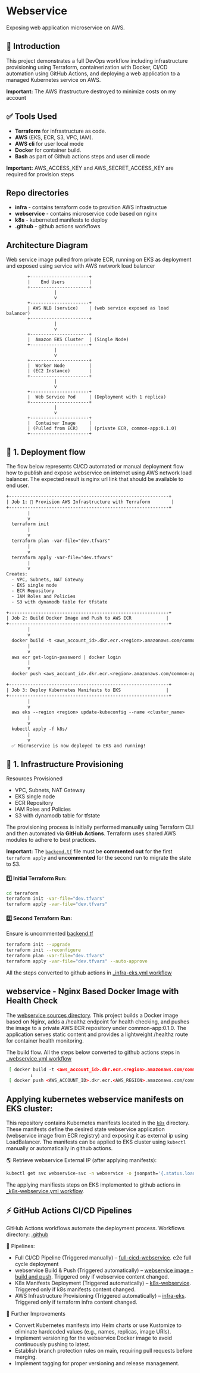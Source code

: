 # Webservice
Exposing web application microservice on AWS.

## 📌 Introduction

This project demonstrates a full DevOps workflow including infrastructure provisioning using Terraform, containerization with Docker, CI/CD automation using GitHub Actions, and deploying a web application to a managed Kubernetes service on AWS.

**Important:** The AWS ifrastructure destroyed to minimize costs on my account


## ✅ Tools Used
- **Terraform** for infrastructure as code.
- **AWS** (EKS, ECR, S3, VPC, IAM).
- **AWS cli** for user local mode
- **Docker** for container build.
- **Bash** as part of Github actions steps and user cli mode

__Important:__ AWS_ACCESS_KEY and AWS_SECRET_ACCESS_KEY are required for provision steps


## Repo directories

- **infra** - contains terraform code to provition AWS infrastructue
- **webservice** - contains microservice code based on nginx
- **k8s** - kuberneted manifests to deploy
- **.github** - github actions workflows


## Architecture Diagram

Web service image pulled from private ECR, running on EKS as deployment and exposed using service with AWS nwtwork load balancer

```
        +----------------------+
        |    End Users         |
        +----------------------+
                  |
                  v
        +----------------------+
        | AWS NLB (service)    | (web service exposed as load balancer)
        +----------------------+
                  |
                  v
        +----------------------+
        |  Amazon EKS Cluster  | (Single Node)
        +----------------------+
                  |
                  v
        +----------------------+
        |  Worker Node         |
        | (EC2 Instance)       |
        +----------------------+
                  |
                  v
        +----------------------+
        |  Web Service Pod     | (Deployment with 1 replica)
        +----------------------+
                  |
                  v
        +----------------------+
        |  Container Image     |
        | (Pulled from ECR)    | (private ECR, common-app:0.1.0)
        +----------------------+
```

## 🔧 1. Deployment flow

The flow below represents CI/CD automated or manual deployment flow how to publish and expose webservice on internet using AWS network load balancer. The expected result is nginx url link that should be available to end user.


```txt
+------------------------------------------------------------+
| Job 1: 🔧 Provision AWS Infrastructure with Terraform        |
+------------------------------------------------------------+
        |
        v
  terraform init
        |
        v
  terraform plan -var-file="dev.tfvars"
        |
        v
  terraform apply -var-file="dev.tfvars"
        |
        v
Creates:
  - VPC, Subnets, NAT Gateway
  - EKS single node
  - ECR Repository
  - IAM Roles and Policies
  - S3 with dynamodb table for tfstate

+------------------------------------------------------------+
| Job 2: Build Docker Image and Push to AWS ECR             |
+------------------------------------------------------------+
        |
        v
  docker build -t <aws_account_id>.dkr.ecr.<region>.amazonaws.com/common-app:<tag> webservice        
        |
        v
  aws ecr get-login-password | docker login
        |
        v
  docker push <aws_account_id>.dkr.ecr.<region>.amazonaws.com/common-app:<tag>t

+------------------------------------------------------------+
| Job 3: Deploy Kubernetes Manifests to EKS                 |
+------------------------------------------------------------+
        |
        v
  aws eks --region <region> update-kubeconfig --name <cluster_name>
        |
        v
  kubectl apply -f k8s/
        |
        v
  ✅ Microservice is now deployed to EKS and running!
```

## 🔧 1. Infrastructure Provisioning

Resources Provisioned
  - VPC, Subnets, NAT Gateway
  - EKS single node
  - ECR Repository
  - IAM Roles and Policies
  - S3 with dynamodb table for tfstate

The provisioning process is initially performed manually using Terraform CLI and then automated via **GitHub Actions**. Terraform uses shared AWS modules to adhere to best practices.

**Important:** The [`backend.tf`](https://github.com/7sergaza7/webservice/blob/main/infra/backend.tf) file must be **commented out** for the first `terraform apply` and **uncommented** for the second run to migrate the state to S3.

#### 1️⃣ Initial Terraform Run:

```bash
cd terraform
terraform init -var-file="dev.tfvars"
terraform apply -var-file="dev.tfvars"
```
#### 2️⃣ Second Terraform Run:
Ensure  is uncommented [backend.tf](https://github.com/7sergaza7/webservice/blob/main/infra/backend.tf)

```bash
terraform init --upgrade
terraform init --reconfigure
terraform plan -var-file="dev.tfvars"
terraform apply -var-file="dev.tfvars" --auto-approve
```

All the steps converted to github actions in [_infra-eks.yml workflow](https://github.com/7sergaza7/webservice/blob/main/.github/workflows/_infra-eks.yml)

## webservice - Nginx Based Docker Image with Health Check

The [webservice sources directory](https://github.com/7sergaza7/webservice/tree/main/webservice).
This project builds a Docker image based on Nginx, adds a /healthz endpoint for health checking, and pushes the image to a private AWS ECR repository under common-app:0.1.0.
The application serves static content and provides a lightweight /healthz route for container health monitoring.

The build flow. All the steps below converted to github actions steps in [_webservice.yml workflow](https://github.com/7sergaza7/webservice/blob/main/.github/workflows/_webservice.yml)
```bash
 [ docker build -t <aws_account_id>.dkr.ecr.<region>.amazonaws.com/common-app:<tag> webservice ]
         ↓
 [ docker push <AWS_ACCOUNT_ID>.dkr.ecr.<AWS_REGION>.amazonaws.com/common-app:<tag> ]
```

## Applying kubernetes webservice manifests on EKS cluster:

This repository contains Kubernetes manifests located in the [`k8s`](https://github.com/7sergaza7/webservice/tree/main/k8s) directory. These manifests define the desired state webservice application (webservice image from ECR registry) and exposing it as external ip using LoadBalancer. 
The manifests can be applied to EKS cluster using `kubectl` manually or automatically in github actions.

🌎 Retrieve webservice External IP (after applying manifests):
  ```sh
  kubectl get svc webservice-svc -n webservice -o jsonpath='{.status.loadBalancer.ingress[0].hostname}'
  ```
The applying manifiests steps on EKS implemented to github actions in [_k8s-webservice.yml workflow](https://github.com/7sergaza7/webservice/blob/main/.github/workflows/_k8s-webservice.yml).


## ⚡ GitHub Actions CI/CD Pipelines

GitHub Actions workflows automate the deployment process.
Workflows directory: [.github](https://github.com/7sergaza7/webservice/tree/main/.github/workflows)


🚀 Pipelines:
- Full CI/CD Pipeline (Triggered manually) – [full-cicd-webservice](https://github.com/7sergaza7/webservice/actions/runs/15363065863).
  e2e full cycle deployment
- webservice Build & Push (Triggered automatically) – [webservice image - build and push](https://github.com/7sergaza7/webservice/actions/runs/15363641282). Triggered only if webservice content changed.
- K8s Manifests Deployment (Triggered automatically) – [k8s-webservice](https://github.com/7sergaza7/webservice/actions/runs/15362998123). Triggered only if k8s manifests content changed.
- AWS Infrastructure Provisioning (Triggered automatically) – [infra-eks](https://github.com/7sergaza7/webservice/actions/runs/15363047070). Triggered only if terraform infra content changed.


🔄 Further Improvements
- Convert Kubernetes manifests into Helm charts or use Kustomize to eliminate hardcoded values (e.g., names, replicas, image URIs).
- Implement versioning for the webservice Docker image to avoid continuously pushing to latest.
- Establish branch protection rules on main, requiring pull requests before merging.
- Implement tagging for proper versioning and release management.